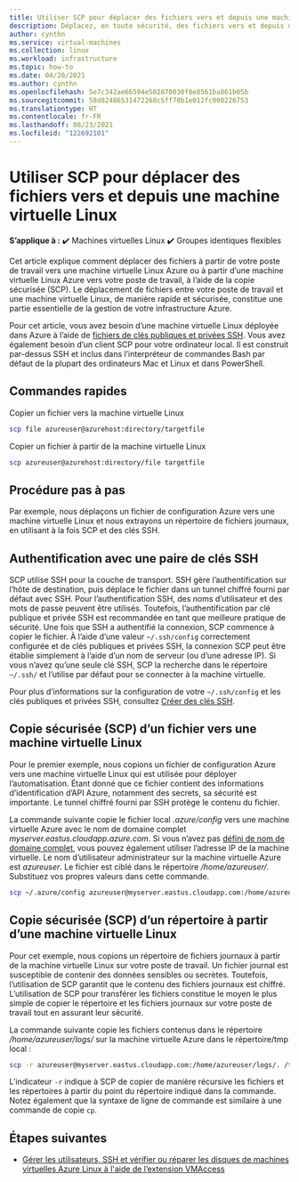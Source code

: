 ```yaml
---
title: Utiliser SCP pour déplacer des fichiers vers et depuis une machine virtuelle
description: Déplacez, en toute sécurité, des fichiers vers et depuis une machine virtuelle Linux dans Azure à l’aide de SCP et d’une paire de clés SSH.
author: cynthn
ms.service: virtual-machines
ms.collection: linux
ms.workload: infrastructure
ms.topic: how-to
ms.date: 04/20/2021
ms.author: cynthn
ms.openlocfilehash: 5e7c342ae66594e502870030f8e8561ba861b05b
ms.sourcegitcommit: 58d82486531472268c5ff70b1e012fc008226753
ms.translationtype: HT
ms.contentlocale: fr-FR
ms.lasthandoff: 08/23/2021
ms.locfileid: "122692101"
---
```

# <a name="use-scp-to-move-files-to-and-from-a-linux-vm"></a>Utiliser SCP pour déplacer des fichiers vers et depuis une machine virtuelle Linux 

**S’applique à :** :heavy_check_mark: Machines virtuelles Linux :heavy_check_mark: Groupes identiques flexibles 

Cet article explique comment déplacer des fichiers à partir de votre poste de travail vers une machine virtuelle Linux Azure ou à partir d’une machine virtuelle Linux Azure vers votre poste de travail, à l’aide de la copie sécurisée (SCP). Le déplacement de fichiers entre votre poste de travail et une machine virtuelle Linux, de manière rapide et sécurisée, constitue une partie essentielle de la gestion de votre infrastructure Azure. 

Pour cet article, vous avez besoin d’une machine virtuelle Linux déployée dans Azure à l’aide de [fichiers de clés publiques et privées SSH](mac-create-ssh-keys.md). Vous avez également besoin d’un client SCP pour votre ordinateur local. Il est construit par-dessus SSH et inclus dans l’interpréteur de commandes Bash par défaut de la plupart des ordinateurs Mac et Linux et dans PowerShell.


## <a name="quick-commands"></a>Commandes rapides

Copier un fichier vers la machine virtuelle Linux

```bash
scp file azureuser@azurehost:directory/targetfile
```

Copier un fichier à partir de la machine virtuelle Linux

```bash
scp azureuser@azurehost:directory/file targetfile
```

## <a name="detailed-walkthrough"></a>Procédure pas à pas

Par exemple, nous déplaçons un fichier de configuration Azure vers une machine virtuelle Linux et nous extrayons un répertoire de fichiers journaux, en utilisant à la fois SCP et des clés SSH.   

## <a name="ssh-key-pair-authentication"></a>Authentification avec une paire de clés SSH

SCP utilise SSH pour la couche de transport. SSH gère l’authentification sur l’hôte de destination, puis déplace le fichier dans un tunnel chiffré fourni par défaut avec SSH. Pour l’authentification SSH, des noms d’utilisateur et des mots de passe peuvent être utilisés. Toutefois, l’authentification par clé publique et privée SSH est recommandée en tant que meilleure pratique de sécurité. Une fois que SSH a authentifié la connexion, SCP commence à copier le fichier. À l’aide d’une valeur `~/.ssh/config` correctement configurée et de clés publiques et privées SSH, la connexion SCP peut être établie simplement à l’aide d’un nom de serveur (ou d’une adresse IP). Si vous n’avez qu’une seule clé SSH, SCP la recherche dans le répertoire `~/.ssh/` et l’utilise par défaut pour se connecter à la machine virtuelle.

Pour plus d’informations sur la configuration de votre `~/.ssh/config` et les clés publiques et privées SSH, consultez [Créer des clés SSH](mac-create-ssh-keys.md).

## <a name="scp-a-file-to-a-linux-vm"></a>Copie sécurisée (SCP) d’un fichier vers une machine virtuelle Linux

Pour le premier exemple, nous copions un fichier de configuration Azure vers une machine virtuelle Linux qui est utilisée pour déployer l’automatisation. Étant donné que ce fichier contient des informations d’identification d’API Azure, notamment des secrets, sa sécurité est importante. Le tunnel chiffré fourni par SSH protège le contenu du fichier.

La commande suivante copie le fichier local *.azure/config* vers une machine virtuelle Azure avec le nom de domaine complet *myserver.eastus.cloudapp.azure.com*. Si vous n’avez pas [défini de nom de domaine complet](../create-fqdn.md), vous pouvez également utiliser l’adresse IP de la machine virtuelle. Le nom d’utilisateur administrateur sur la machine virtuelle Azure est *azureuser*. Le fichier est ciblé dans le répertoire */home/azureuser/*. Substituez vos propres valeurs dans cette commande.

```bash
scp ~/.azure/config azureuser@myserver.eastus.cloudapp.com:/home/azureuser/config
```

## <a name="scp-a-directory-from-a-linux-vm"></a>Copie sécurisée (SCP) d’un répertoire à partir d’une machine virtuelle Linux

Pour cet exemple, nous copions un répertoire de fichiers journaux à partir de la machine virtuelle Linux sur votre poste de travail. Un fichier journal est susceptible de contenir des données sensibles ou secrètes. Toutefois, l’utilisation de SCP garantit que le contenu des fichiers journaux est chiffré. L’utilisation de SCP pour transférer les fichiers constitue le moyen le plus simple de copier le répertoire et les fichiers journaux sur votre poste de travail tout en assurant leur sécurité.

La commande suivante copie les fichiers contenus dans le répertoire */home/azureuser/logs/* sur la machine virtuelle Azure dans le répertoire/tmp local :

```bash
scp -r azureuser@myserver.eastus.cloudapp.com:/home/azureuser/logs/. /tmp/
```

L’indicateur `-r` indique à SCP de copier de manière récursive les fichiers et les répertoires à partir du point du répertoire indiqué dans la commande.  Notez également que la syntaxe de ligne de commande est similaire à une commande de copie `cp`.

## <a name="next-steps"></a>Étapes suivantes

* [Gérer les utilisateurs, SSH et vérifier ou réparer les disques de machines virtuelles Azure Linux à l'aide de l’extension VMAccess](../extensions/vmaccess.md?toc=/azure/virtual-machines/linux/toc.json)
